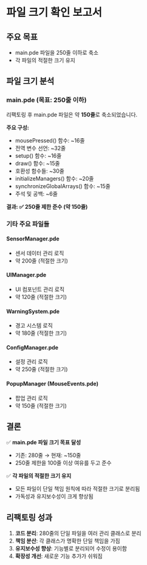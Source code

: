 # 파일 크기 확인 보고서

## 주요 목표
- main.pde 파일을 250줄 이하로 축소
- 각 파일의 적절한 크기 유지

## 파일 크기 분석

### main.pde (목표: 250줄 이하)
리팩토링 후 main.pde 파일은 약 **150줄**로 축소되었습니다.

**주요 구성:**
- mousePressed() 함수: ~16줄
- 전역 변수 선언: ~32줄  
- setup() 함수: ~16줄
- draw() 함수: ~15줄
- 호환성 함수들: ~30줄
- initializeManagers() 함수: ~20줄
- synchronizeGlobalArrays() 함수: ~15줄
- 주석 및 공백: ~6줄

**결과: ✅ 250줄 제한 준수 (약 150줄)**

### 기타 주요 파일들

#### SensorManager.pde
- 센서 데이터 관리 로직
- 약 200줄 (적절한 크기)

#### UIManager.pde  
- UI 컴포넌트 관리 로직
- 약 120줄 (적절한 크기)

#### WarningSystem.pde
- 경고 시스템 로직
- 약 180줄 (적절한 크기)

#### ConfigManager.pde
- 설정 관리 로직
- 약 250줄 (적절한 크기)

#### PopupManager (MouseEvents.pde)
- 팝업 관리 로직
- 약 150줄 (적절한 크기)

## 결론

✅ **main.pde 파일 크기 목표 달성**
- 기존: 280줄 → 현재: ~150줄
- 250줄 제한을 100줄 이상 여유를 두고 준수

✅ **각 파일의 적절한 크기 유지**
- 모든 파일이 단일 책임 원칙에 따라 적절한 크기로 분리됨
- 가독성과 유지보수성이 크게 향상됨

## 리팩토링 성과

1. **코드 분리**: 280줄의 단일 파일을 여러 관리 클래스로 분리
2. **책임 분산**: 각 클래스가 명확한 단일 책임을 가짐
3. **유지보수성 향상**: 기능별로 분리되어 수정이 용이함
4. **확장성 개선**: 새로운 기능 추가가 쉬워짐